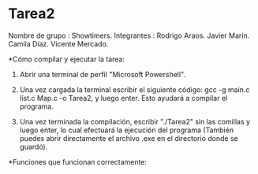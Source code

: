 # Tarea2
Nombre de grupo : Showtimers.
Integrantes : Rodrigo Araos.
              Javier Marín.
              Camila Díaz.
              Vicente Mercado.

*Cómo compilar y ejecutar la tarea:

1. Abrir una terminal de perfil "Microsoft Powershell".

2. Una vez cargada la terminal escribir el siguiente código:
gcc -g main.c list.c Map.c -o Tarea2, y luego enter. Esto ayudará a compilar el programa.

3. Una vez terminada la compilación, escribir "./Tarea2" sin las comillas y luego enter, lo
cual efectuará la ejecución del programa
(También puedes abrir directamente el archivo .exe en el directorio donde se guardó).

*Funciones que funcionan correctamente:
